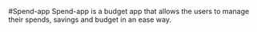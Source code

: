 #Spend-app
Spend-app is a budget app that allows the users to manage their spends, savings and budget in an ease way.
